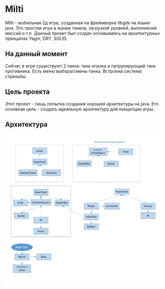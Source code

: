 # Milti

Milti - мобильная 2д игра, созданная на фреймворке libgdx на языке java. Это простая игра в жанре танков, загрузкой уровней, выполнений миссий и т.п. 
Данный проект был создан основываясь на архитектурных принципах Yagni, DRY, SOLID. 


На данный момент
---------------------------------
Сейчас в игре существуют 2 танка: танк игрока и патрулирующий танк противника. Есть меню выбора/смены танка. Встроена система стрельбы.

Цель проекта
---------------------------------

Этот проект - лишь попытка создания хорошей архитектуры на java. Его основная цель - создать идеальную архитектуру для концепции игры.


Архитектура
---------------------------------
<img src="ReferenceImages/exampleArSimple.jpg">